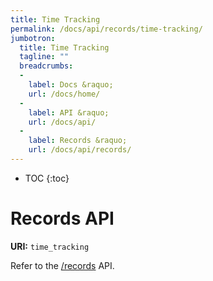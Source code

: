```yaml
---
title: Time Tracking
permalink: /docs/api/records/time-tracking/
jumbotron:
  title: Time Tracking
  tagline: ""
  breadcrumbs:
  -
    label: Docs &raquo;
    url: /docs/home/
  -
    label: API &raquo;
    url: /docs/api/
  -
    label: Records &raquo;
    url: /docs/api/records/
---
```


* TOC
{:toc}

# Records API

**URI:** `time_tracking`

Refer to the [/records](/docs/api/endpoints/records/) API.

